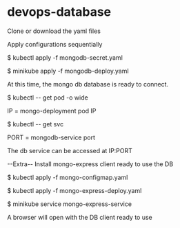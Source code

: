 # devops-database

Clone or download the yaml files

Apply configurations sequentially

$ kubectl apply -f mongodb-secret.yaml

$ minikube apply -f mongodb-deploy.yaml

At this time, the mongo db database is ready to connect.

$ kubectl -- get pod -o wide

IP = mongo-deployment pod IP

$ kubectl -- get svc

PORT = mongodb-service port

The db service can be accessed at IP:PORT

--Extra--
Install mongo-express client ready to use the DB

$ kubectl apply -f mongo-configmap.yaml

$ kubectl apply -f mongo-express-deploy.yaml

$ minikube service mongo-express-service

A browser will open with the DB client ready to use
